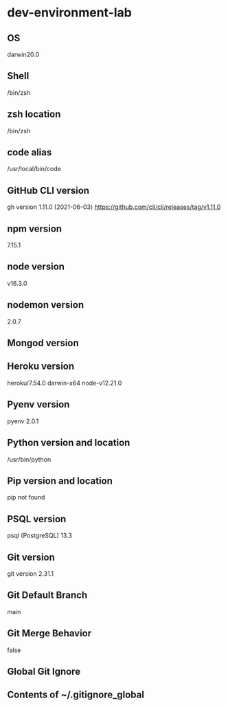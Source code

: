 <blockquote class="imgur-embed-pub" lang="en" data-id="a/vPVzq06" data-context="false" ><a href="//imgur.com/a/vPVzq06"></a></blockquote><script async src="//s.imgur.com/min/embed.js" charset="utf-8"></script>

# dev-environment-lab

## OS

darwin20.0

## Shell

/bin/zsh

## zsh location

/bin/zsh

## code alias

/usr/local/bin/code

## GitHub CLI version

gh version 1.11.0 (2021-06-03)
https://github.com/cli/cli/releases/tag/v1.11.0

## npm version

7.15.1

## node version

v16.3.0

## nodemon version

2.0.7

## Mongod version


## Heroku version

heroku/7.54.0 darwin-x64 node-v12.21.0

## Pyenv version

pyenv 2.0.1

## Python version and location


/usr/bin/python

## Pip version and location


pip not found

## PSQL version

psql (PostgreSQL) 13.3

## Git version

git version 2.31.1

## Git Default Branch

main

## Git Merge Behavior

false

## Global Git Ignore


## Contents of ~/.gitignore_global


